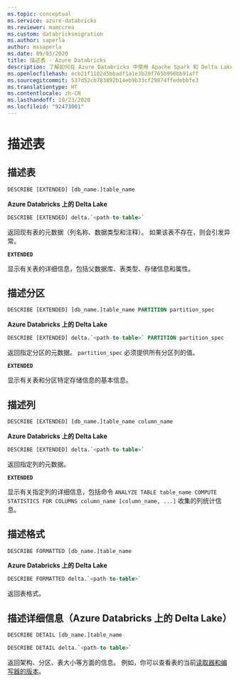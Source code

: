 ```yaml
---
ms.topic: conceptual
ms.service: azure-databricks
ms.reviewer: mamccrea
ms.custom: databricksmigration
ms.author: saperla
author: mssaperla
ms.date: 09/03/2020
title: 描述表 - Azure Databricks
description: 了解如何在 Azure Databricks 中使用 Apache Spark 和 Delta Lake SQL 语言的 DESCRIBE TABLE 语法。
ms.openlocfilehash: ecb21f1102d5bbadf1a1e3b20f765b996bb91aff
ms.sourcegitcommit: 537d52cb783892b14eb9b33cf29874ffedebbfe3
ms.translationtype: HT
ms.contentlocale: zh-CN
ms.lasthandoff: 10/23/2020
ms.locfileid: "92473001"
---
```

# <a name="describe-table"></a>描述表

## <a name="describe-table"></a>描述表

```sql
DESCRIBE [EXTENDED] [db_name.]table_name
```

**Azure Databricks 上的 Delta Lake**

```sql
DESCRIBE [EXTENDED] delta.`<path-to-table>`
```

返回现有表的元数据（列名称、数据类型和注释）。 如果该表不存在，则会引发异常。

**`EXTENDED`**

显示有关表的详细信息，包括父数据库、表类型、存储信息和属性。

## <a name="describe-partition"></a>描述分区

```sql
DESCRIBE [EXTENDED] [db_name.]table_name PARTITION partition_spec
```

**Azure Databricks 上的 Delta Lake**

```sql
DESCRIBE [EXTENDED] delta.`<path-to-table>` PARTITION partition_spec
```

返回指定分区的元数据。 `partition_spec` 必须提供所有分区列的值。

**`EXTENDED`**

显示有关表和分区特定存储信息的基本信息。

## <a name="describe-columns"></a>描述列

```sql
DESCRIBE [EXTENDED] [db_name.]table_name column_name
```

**Azure Databricks 上的 Delta Lake**

```sql
DESCRIBE [EXTENDED] delta.`<path-to-table>`
```

返回指定列的元数据。

**`EXTENDED`**

显示有关指定列的详细信息，包括命令 `ANALYZE TABLE table_name COMPUTE STATISTICS FOR COLUMNS column_name [column_name, ...]` 收集的列统计信息。

## <a name="describe-formatted"></a>描述格式

```sql
DESCRIBE FORMATTED [db_name.]table_name
```

**Azure Databricks 上的 Delta Lake**

```sql
DESCRIBE FORMATTED delta.`<path-to-table>`
```

返回表格式。

## <a name="describe-detail-delta-lake-on-azure-databricks"></a>描述详细信息（Azure Databricks 上的 Delta Lake）

```sql
DESCRIBE DETAIL [db_name.]table_name

DESCRIBE DETAIL delta.`<path-to-table>`
```

返回架构、分区、表大小等方面的信息。 例如，你可以查看表的当前[读取器和编写器的版本](../../../../delta/versioning.md#table-version)。